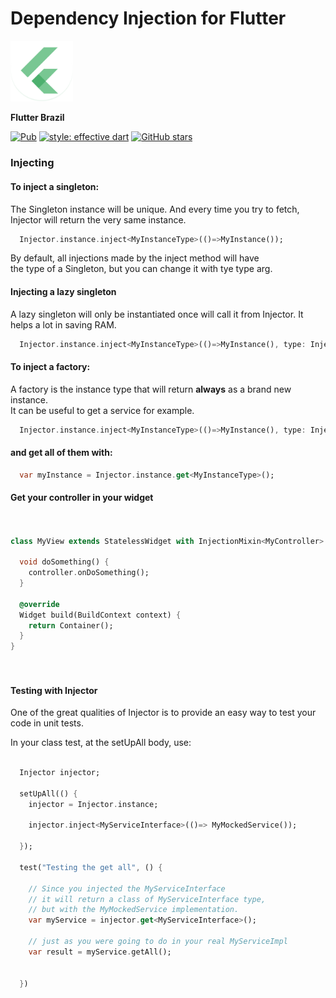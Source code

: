 # Dependency Injection for Flutter

 <img src="https://github.com/flutterbrazil/dependency_injection_flutter/blob/master/res/flutter_brazil_icon.png?raw=true" width="100">

 **Flutter Brazil**

 [![Pub](https://img.shields.io/pub/v/dependency_injection_flutter)](https://pub.dev/packages/dependency_injection_flutter)
 [![style: effective dart](https://img.shields.io/badge/style-effective_dart-40c4ff.svg)](https://pub.dev/packages/effective_dart)
 [![GitHub stars](https://img.shields.io/github/stars/flutterbrazil/dependency_injection_flutter?style=social)](https://github.com/flutterbrazil/dependency_injection_flutter)


### Injecting

#### To inject a singleton:

The Singleton instance will be unique. And every time you try to fetch,  
Injector will return the very same instance.

```dart
  Injector.instance.inject<MyInstanceType>(()=>MyInstance());
```

By default, all injections made by the inject method will have  
the type of a Singleton, but you can change it with tye type arg.

#### Injecting a lazy singleton

A lazy singleton will only be instantiated once will call it from Injector.
It helps a lot in saving RAM.

```dart
  Injector.instance.inject<MyInstanceType>(()=>MyInstance(), type: InjectionType.lazySingleton);
```

#### To inject a factory:

A factory is the instance type that will return **always** as a brand new instance.  
It can be useful to get a service for example.

```dart
  Injector.instance.inject<MyInstanceType>(()=>MyInstance(), type: InjectionType.factory);
```

####  and get all of them with:

```dart
  var myInstance = Injector.instance.get<MyInstanceType>();
```

#### Get your controller in your widget

```dart
  
    
class MyView extends StatelessWidget with InjectionMixin<MyController> {
  
  void doSomething() {
    controller.onDoSomething();
  }
  
  @override
  Widget build(BuildContext context) {
    return Container();
  }
}

    
```

#### Testing with Injector

One of the great qualities of Injector is to provide an easy way to
test your code in unit tests.


In your class test, at the setUpAll body, use:

```dart

  Injector injector;

  setUpAll(() {
    injector = Injector.instance;
    
    injector.inject<MyServiceInterface>(()=> MyMockedService());
    
  });
  
  test("Testing the get all", () {
    
    // Since you injected the MyServiceInterface
    // it will return a class of MyServiceInterface type, 
    // but with the MyMockedService implementation.
    var myService = injector.get<MyServiceInterface>();
    
    // just as you were going to do in your real MyServiceImpl
    var result = myService.getAll();
    
    
  })
  
```
